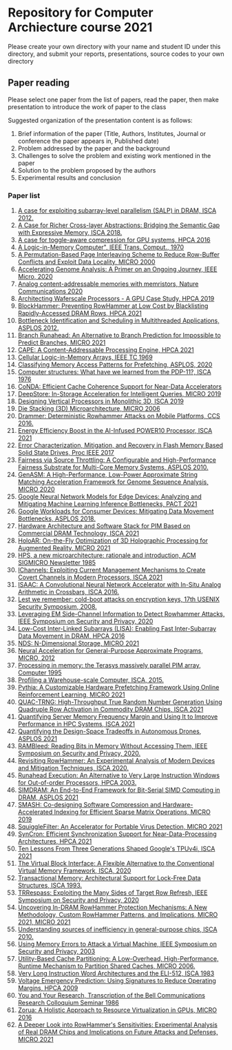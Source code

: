 # Repository for Computer Archiecture course 2021

Please create your own directory with your name and student ID under this directory, and submit your reports, presentations, source codes to your own directory

## Paper reading

Please select one paper from the list of papers, read the paper, then make presentation to introduce the work of paper to the class

Suggested organization of the presentation content is as follows:

1. Brief information of the paper (Title, Authors, Institutes, Journal or conference the paper appears in, Published date)
2. Problem addressed by the paper and the background
3. Challenges to solve the problem and existing work mentioned in the paper
4. Solution to the problem proposed by the authors
5. Experimental results and conclusion

### Paper list

1. [ A case for exploiting subarray-level parallelism (SALP) in DRAM, ISCA 2012. ](https://www.pdl.cmu.edu/PDL-FTP/NVM/ISCA39_SALP.pdf )
2. [ A Case for Richer Cross-layer Abstractions: Bridging the Semantic Gap with Expressive Memory, ISCA 2018. ](https://safari.ethz.ch/architecture_seminar/fall2018/lib/exe/fetch.php?tok=2bb676&media=https%3A%2F%2Fpeople.inf.ethz.ch%2Fomutlu%2Fpub%2FX-MEM_Expressive-Memory-for-Rich-Cross-Layer-Abstractions_isca18.pdf )
3. [ A case for toggle-aware compression for GPU systems, HPCA 2016 ](https://www.pdl.cmu.edu/PDL-FTP/NVM/toggle-aware-compression-for-GPUs_hpca16.pdf )
4. [ A Logic-in-Memory Computer", IEEE Trans. Comput., 1970 ](https://safari.ethz.ch/architecture_seminar/fall2020/lib/exe/fetch.php?media=05008902.pdf )
5. [ A Permutation-Based Page Interleaving Scheme to Reduce Row-Buffer Conflicts and Exploit Data Locality, MICRO 2000 ](https://safari.ethz.ch/architecture_seminar/spring2021/lib/exe/fetch.php?media=00898056.pdf )
6. [ Accelerating Genome Analysis: A Primer on an Ongoing Journey, IEEE Micro, 2020 ](http://people.inf.ethz.ch/omutlu/pub/AcceleratingGenomeAnalysis_ieeemicro20.pdf )
7. [ Analog content-addressable memories with memristors, Nature Communications 2020 ](https://www.nature.com/articles/s41467-020-15254-4.pdf )
8. [ Architecting Waferscale Processors - A GPU Case Study, HPCA 2019 ](https://passat.crhc.illinois.edu/hpca19_cam.pdf )
9. [ BlockHammer: Preventing RowHammer at Low Cost by Blacklisting Rapidly-Accessed DRAM Rows, HPCA 2021 ](https://arxiv.org/pdf/2102.05981.pdf )
10. [ Bottleneck Identification and Scheduling in Multithreaded Applications, ASPLOS 2012. ](https://safari.ethz.ch/architecture_seminar/spring2019/lib/exe/fetch.php?tok=07b88e&media=http%3A%2F%2Fusers.ece.cmu.edu%2F~omutlu%2Fpub%2Fbottleneck-identification-and-scheduling_asplos12.pdf )
11. [ Branch Runahead: An Alternative to Branch Prediction for Impossible to Predict Branches, MICRO 2021 ]( )
12. [ CAPE: A Content-Addressable Processing Engine, HPCA 2021 ](https://safari.ethz.ch/architecture_seminar/spring2021/lib/exe/fetch.php?media=cape-hpca21.pdf )
13. [ Cellular Logic-in-Memory Arrays, IEEE TC 1969 ](https://safari.ethz.ch/architecture_seminar/fall2021/lib/exe/fetch.php?media=cellular_logic-in-memory_arrays.pdf )
14. [ Classifying Memory Access Patterns for Prefetching, ASPLOS, 2020 ](https://people.ucsc.edu/~hlitz/papers/asplos2020.pdf )
15. [ Computer structures: What have we learned from the PDP-11?, ISCA 1976 ](https://dl.acm.org/doi/pdf/10.1145/285930.285974?casa_token=5EnBI-YqPtsAAAAA%3A3U5ZOafYDoMIILhGg8ykpIS4O-vx4dkrNGHP4UD4yCi8VH-nC3rgGEK5QNAg3-fVHmc452R809CNkg )
16. [ CoNDA: Efficient Cache Coherence Support for Near-Data Accelerators ](https://people.inf.ethz.ch/omutlu/pub/CONDA-coherence-for-near-data-accelerators_isca19.pdf )
17. [ DeepStore: In-Storage Acceleration for Intelligent Queries, MICRO 2019 ](https://jianh.web.engr.illinois.edu/papers/deepstore.pdf )
18. [ Designing Vertical Processors in Monolithic 3D, ISCA 2019 ](https://iacoma.cs.uiuc.edu/iacoma-papers/isca19_1.pdf )
19. [ Die Stacking (3D) Microarchitecture, MICRO 2006 ](https://courses.engr.illinois.edu/cs598jt/fa2019/reading_list/12a.pdf )
20. [ Drammer: Deterministic Rowhammer Attacks on Mobile Platforms, CCS 2016. ](https://safari.ethz.ch/architecture_seminar/fall2018/lib/exe/fetch.php?media=drammer.pdf )
21. [ Energy Efficiency Boost in the AI-Infused POWER10 Processor, ISCA 2021 ](https://safari.ethz.ch/architecture_seminar/fall2021/lib/exe/fetch.php?media=energy_efficiency_boost_in_the_ai-infused_power10_processor.pdf )
22. [ Error Characterization, Mitigation, and Recovery in Flash Memory Based Solid State Drives, Proc IEEE 2017 ](https://safari.ethz.ch/architecture_seminar/fall2021/lib/exe/fetch.php?media=error_characterization_mitigation_and_recovery_in_flash-memory-based_solid-state_drives.pdf )
23. [ Fairness via Source Throttling: A Configurable and High-Performance Fairness Substrate for Multi-Core Memory Systems, ASPLOS 2010. ](https://safari.ethz.ch/architecture_seminar/fall2018/lib/exe/fetch.php?tok=468976&media=https%3A%2F%2Fpeople.inf.ethz.ch%2Fomutlu%2Fpub%2Ffst_asplos10.pdf )
24. [ GenASM: A High-Performance, Low-Power Approximate String Matching Acceleration Framework for Genome Sequence Analysis, MICRO 2020 ](https://arxiv.org/pdf/2009.07692.pdf )
25. [ Google Neural Network Models for Edge Devices: Analyzing and Mitigating Machine Learning Inference Bottlenecks, PACT 2021 ](https://people.inf.ethz.ch/omutlu/pub/Google-neural-networks-for-edge-devices-Mensa-Framework_pact21.pdf )
26. [ Google Workloads for Consumer Devices: Mitigating Data Movement Bottlenecks, ASPLOS 2018. ](https://safari.ethz.ch/architecture_seminar/spring2019/lib/exe/fetch.php?tok=d2103c&media=https%3A%2F%2Fpeople.inf.ethz.ch%2Fomutlu%2Fpub%2FGoogle-consumer-workloads-data-movement-and-PIM_asplos18.pdf )
27. [ Hardware Architecture and Software Stack for PIM Based on Commercial DRAM Technology, ISCA 2021 ](https://safari.ethz.ch/architecture_seminar/fall2021/lib/exe/fetch.php?media=hardware_architecture_and_software_stack_for_pim_based_on_commercial_dram_technology_industrial_product.pdf )
28. [ HoloAR: On-the-Fly Optimization of 3D Holographic Processing for Augmented Reality, MICRO 2021 ]( )
29. [ HPS, a new microarchitecture: rationale and introduction, ACM SIGMICRO Newsletter 1985 ](http://impact.crhc.illinois.edu/shared/Papers/Micro-85-HPS_a_new_microarchitecture.pdf )
30. [ IChannels: Exploiting Current Management Mechanisms to Create Covert Channels in Modern Processors, ISCA 2021 ](https://people.inf.ethz.ch/omutlu/pub/IChannels-covert-channels_isca21.pdf )
31. [ ISAAC: A Convolutional Neural Network Accelerator with In-Situ Analog Arithmetic in Crossbars, ISCA 2016. ](https://safari.ethz.ch/architecture_seminar/spring2019/lib/exe/fetch.php?tok=4be535&media=http%3A%2F%2Fwww.cs.utah.edu%2F~rajeev%2Fpubs%2Fisca16-old.pdf )
32. [ Lest we remember: cold-boot attacks on encryption keys, 17th USENIX Security Symposium, 2008. ](https://www.usenix.org/legacy/event/sec08/tech/full_papers/halderman/halderman.pdf )
33. [ Leveraging EM Side-Channel Information to Detect Rowhammer Attacks, IEEE Symposium on Security and Privacy, 2020 ](https://www.isis.vanderbilt.edu/sites/default/files/radar.pdf )
34. [ Low-Cost Inter-Linked Subarrays (LISA): Enabling Fast Inter-Subarray Data Movement in DRAM, HPCA 2016 ](https://people.inf.ethz.ch/omutlu/pub/lisa-dram_hpca16.pdf )
35. [ NDS: N-Dimensional Storage, MICRO 2021 ]( )
36. [ Neural Acceleration for General-Purpose Approximate Programs, MICRO, 2012 ](https://homes.cs.washington.edu/~luisceze/publications/micro12-web.pdf )
37. [ Processing in memory: the Terasys massively parallel PIM array, Computer 1995 ](http://www.ai.mit.edu/projects/aries/course/notes/terasys.pdf )
38. [ Profiling a Warehouse-scale Computer, ISCA, 2015. ](https://safari.ethz.ch/architecture_seminar/spring2019/lib/exe/fetch.php?tok=8d2c6c&media=https%3A%2F%2Fstatic.googleusercontent.com%2Fmedia%2Fresearch.google.com%2Fen%2F%2Fpubs%2Farchive%2F44271.pdf )
39. [ Pythia: A Customizable Hardware Prefetching Framework Using Online Reinforcement Learning, MICRO 2021 ](https://arxiv.org/pdf/2109.12021.pdf )
40. [ QUAC-TRNG: High-Throughput True Random Number Generation Using Quadruple Row Activation in Commodity DRAM Chips, ISCA 2021 ](https://people.inf.ethz.ch/omutlu/pub/QUAC-TRNG-DRAM_isca21.pdf )
41. [ Quantifying Server Memory Frequency Margin and Using It to Improve Performance in HPC Systems, ISCA 2021 ](https://people.cs.vt.edu/xunj/publications/heap_lab_isca_2021.pdf )
42. [ Quantifying the Design-Space Tradeoffs in Autonomous Drones, ASPLOS 2021 ](https://baharasg.github.io/papers/asplos21-drone-author.pdf )
43. [ RAMBleed: Reading Bits in Memory Without Accessing Them, IEEE Symposium on Security and Privacy, 2020. ](https://rambleed.com/docs/20190603-rambleed-web.pdf )
44. [ Revisiting RowHammer: An Experimental Analysis of Modern Devices and Mitigation Techniques, ISCA 2020. ](https://people.inf.ethz.ch/omutlu/pub/Revisiting-RowHammer_isca20.pdf )
45. [ Runahead Execution: An Alternative to Very Large Instruction Windows for Out-of-order Processors, HPCA 2003. ](https://safari.ethz.ch/architecture_seminar/fall2018/lib/exe/fetch.php?tok=7ebf70&media=https%3A%2F%2Fpeople.inf.ethz.ch%2Fomutlu%2Fpub%2Fmutlu_hpca03.pdf )
46. [ SIMDRAM: An End-to-End Framework for Bit-Serial SIMD Computing in DRAM, ASPLOS 2021 ](https://people.inf.ethz.ch/omutlu/pub/SIMDRAM_asplos21.pdf )
47. [ SMASH: Co-designing Software Compression and Hardware-Accelerated Indexing for Efficient Sparse Matrix Operations, MICRO 2019 ](https://people.inf.ethz.ch/omutlu/pub/SMASH-sparse-matrix-software-hardware-acceleration_micro19.pdf )
48. [ SquiggleFilter: An Accelerator for Portable Virus Detection, MICRO 2021 ](https://arxiv.org/pdf/2108.06610.pdf )
49. [ SynCron: Efficient Synchronization Support for Near-Data-Processing Architectures, HPCA 2021 ](https://people.inf.ethz.ch/omutlu/pub/SynCron-synchronization-for-near-data-processing-systems_hpca21.pdf )
50. [ Ten Lessons From Three Generations Shaped Google's TPUv4i, ISCA 2021 ](https://www.gwern.net/docs/ai/2021-jouppi.pdf )
51. [ The Virtual Block Interface: A Flexible Alternative to the Conventional Virtual Memory Framework, ISCA, 2020 ](https://people.inf.ethz.ch/omutlu/pub/VBI-virtual-block-interface_isca20.pdf )
52. [ Transactional Memory: Architectural Support for Lock-Free Data Structures, ISCA 1993. ](https://safari.ethz.ch/architecture_seminar/fall2018/lib/exe/fetch.php?media=00698569.pdf )
53. [ TRRespass: Exploiting the Many Sides of Target Row Refresh, IEEE Symposium on Security and Privacy, 2020 ](https://people.inf.ethz.ch/omutlu/pub/rowhammer-TRRespass_ieee_security_privacy20.pdf )
54. [ Uncovering In-DRAM RowHammer Protection Mechanisms: A New Methodology, Custom RowHammer Patterns, and Implications, MICRO 2021, MICRO 2021 ]( )
55. [ Understanding sources of inefficiency in general-purpose chips, ISCA 2010. ](https://safari.ethz.ch/architecture_seminar/spring2019/lib/exe/fetch.php?media=10.1.1.708.3891.pdf )
56. [ Using Memory Errors to Attack a Virtual Machine, IEEE Symposium on Security and Privacy, 2003 ](https://safari.ethz.ch/architecture_seminar/fall2020/lib/exe/fetch.php?media=01199334.pdf )
57. [ Utility-Based Cache Partitioning: A Low-Overhead, High-Performance, Runtime Mechanism to Partition Shared Caches, MICRO 2006. ](https://safari.ethz.ch/architecture_seminar/fall2018/lib/exe/fetch.php?media=quereshi-micro2006.pdf )
58. [ Very Long Instruction Word Architectures and the ELI-512, ISCA 1983 ](https://people.eecs.berkeley.edu/~kubitron/courses/cs252-F00/handouts/papers/p263-fisher.pdf )
59. [ Voltage Emergency Prediction: Using Signatures to Reduce Operating Margins, HPCA 2009 ](https://www.eecs.harvard.edu/~dbrooks/reddi_hpca2009.pdf )
60. [ You and Your Research, Transcription of the Bell Communications Research Colloquium Seminar 1986 ](https://www.inf.ed.ac.uk/teaching/courses/inf1/fp/lectures/hamming.pdf )
61. [ Zorua: A Holistic Approach to Resource Virtualization in GPUs, MICRO 2016 ](https://people.inf.ethz.ch/omutlu/pub/zorua-holistic-GPU-virtualization_micro16.pdf )
62. [ A Deeper Look into RowHammer's Sensitivities: Experimental Analysis of Real DRAM Chips and Implications on Future Attacks and Defenses, MICRO 2021 ]( )
